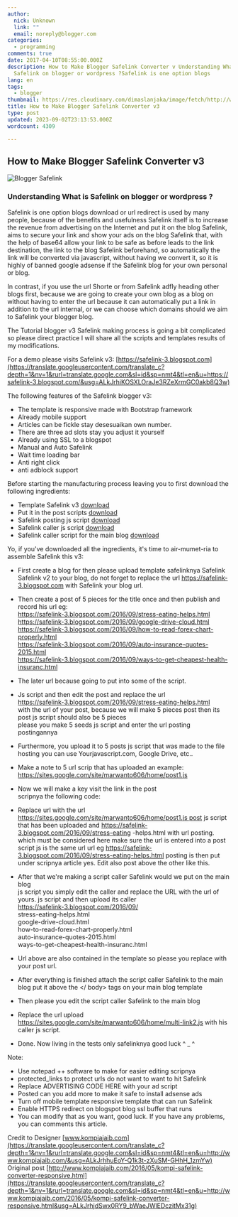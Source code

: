```yaml
---
author:
  nick: Unknown
  link: ""
  email: noreply@blogger.com
categories:
  - programming
comments: true
date: 2017-04-10T08:55:00.000Z
description: How to Make Blogger Safelink Converter v Understanding What is
  Safelink on blogger or wordpress ?Safelink is one option blogs
lang: en
tags:
  - blogger
thumbnail: https://res.cloudinary.com/dimaslanjaka/image/fetch/http://www.marwanto606.xyz/wp-content/uploads/2016/02/blogger-safelink.png
title: How to Make Blogger Safelink Converter v3
type: post
updated: 2023-09-02T23:13:53.000Z
wordcount: 4309

---
```


How to Make Blogger Safelink Converter v3
-----------------------------------------

![Blogger Safelink](https://res.cloudinary.com/dimaslanjaka/image/fetch/http://www.marwanto606.xyz/wp-content/uploads/2016/02/blogger-safelink.png "Blogger Safelink")  
  

### Understanding What is Safelink on blogger or wordpress ?

  
Safelink is one option blogs download or url redirect is used by many people, because of the benefits and usefulness Safelink itself is to increase the revenue from advertising on the Internet and put it on the blog Safelink, aims to secure your link and show your ads on the blog Safelink that, with the help of base64 allow your link to be safe as before leads to the link destination, the link to the blog Safelink beforehand, so automatically the link will be converted via javascript, without having we convert it, so it is highly of banned google adsense if the Safelink blog for your own personal or blog.   
  
In contrast, if you use the url Shorte or from Safelink adfly heading other blogs first, because we are going to create your own blog as a blog on without having to enter the url because it can automatically put a link in addition to the url internal, or we can choose which domains should we aim to Safelink your blogger blog.   
  
The Tutorial blogger v3 Safelink making process is going a bit complicated so please direct practice I will share all the scripts and templates results of my modifications.  
  
For a demo please visits Safelink v3: [https://safelink-3.blogspot.com](https://translate.googleusercontent.com/translate_c?depth=1&nv=1&rurl=translate.google.com&sl=id&sp=nmt4&tl=en&u=https://safelink-3.blogspot.com/&usg=ALkJrhiKOSXLOraJe3RZeXrmGC0akb8Q3w)  
  
The following features of the Safelink blogger v3:  

*   The template is responsive made with Bootstrap framework
*   Already mobile support
*   Articles can be fickle stay desesuaikan own number.
*   There are three ad slots stay you adjust it yourself
*   Already using SSL to a blogspot
*   Manual and Auto Safelink
*   Wait time loading bar
*   Anti right click
*   anti adblock support

Before starting the manufacturing process leaving you to first download the following ingredients:  

*   Template Safelink v3 [download](https://translate.googleusercontent.com/translate_c?depth=1&nv=1&rurl=translate.google.com&sl=id&sp=nmt4&tl=en&u=https://userscloud.com/8y3t38003o3s&usg=ALkJrhi4dibHrljto7lK6hNKN_QNbsbY5Q)
*   Put it in the post scripts [download](https://translate.googleusercontent.com/translate_c?depth=1&nv=1&rurl=translate.google.com&sl=id&sp=nmt4&tl=en&u=https://userscloud.com/crdjguff9g9h&usg=ALkJrhgYa41-mZdLQFW07lzGT-0CtoPuEQ)
*   Safelink posting js script [download](https://translate.googleusercontent.com/translate_c?depth=1&nv=1&rurl=translate.google.com&sl=id&sp=nmt4&tl=en&u=https://userscloud.com/o7awhoghggah&usg=ALkJrhgXYj_blOv3pgHdqhHC_rRJ_5bPQQ)
*   Safelink caller js script [download](https://translate.googleusercontent.com/translate_c?depth=1&nv=1&rurl=translate.google.com&sl=id&sp=nmt4&tl=en&u=https://userscloud.com/kzd5oyd2ak3u&usg=ALkJrhg_eL0KAIVlqyxnnUQx_EdmDxVgFw)
*   Safelink caller script for the main blog [download](https://translate.googleusercontent.com/translate_c?depth=1&nv=1&rurl=translate.google.com&sl=id&sp=nmt4&tl=en&u=https://userscloud.com/ojy9zjfs35ph&usg=ALkJrhhdTNDp8Ab65rA4EJYJSOZCPlPRYg)

Yo, if you've downloaded all the ingredients, it's time to air-mumet-ria to assemble Safelink this v3:  

*   First create a blog for then please upload template safelinknya Safelink Safelink v2 to your blog, do not forget to replace the url https://safelink-3.blogspot.com with Safelink your blog url.
*   Then create a post of 5 pieces for the title once and then publish and record his url eg:  
    https://safelink-3.blogspot.com/2016/09/stress-eating-helps.html  
    https://safelink-3.blogspot.com/2016/09/google-drive-cloud.html  
    https://safelink-3.blogspot.com/2016/09/how-to-read-forex-chart-properly.html  
    https://safelink-3.blogspot.com/2016/09/auto-insurance-quotes-2015.html  
    https://safelink-3.blogspot.com/2016/09/ways-to-get-cheapest-health-insuranc.html

*   The later url because going to put into some of the script.
*   Js script and then edit the post and replace the url  
    https://safelink-3.blogspot.com/2016/09/stress-eating-helps.html  
    with the url of your post, because we will make 5 pieces post then its post js script should also be 5 pieces  
    please you make 5 seeds js script and enter the url posting postingannya
*   Furthermore, you upload it to 5 posts js script that was made to the file hosting you can use Yourjavascript.com, Google Drive, etc..
*   Make a note to 5 url scrip that has uploaded an example:  
    https://sites.google.com/site/marwanto606/home/post1.js
*   Now we will make a key visit the link in the post  
    scripnya the following code:

*   Replace url with the url https://sites.google.com/site/marwanto606/home/post1.js post js script that has been uploaded and https://safelink-3.blogspot.com/2016/09/stress-eating -helps.html with url posting. which must be considered here make sure the url is entered into a post script js is the same url url eg https://safelink-3.blogspot.com/2016/09/stress-eating-helps.html posting is then put under scripnya article yes. Edit also post above the other like this.
*   After that we're making a script caller Safelink would we put on the main blog  
    js script you simply edit the caller and replace the URL with the url of yours. js script and then upload its caller  
    https://safelink-3.blogspot.com/2016/09/  
    stress-eating-helps.html  
    google-drive-cloud.html  
    how-to-read-forex-chart-properly.html  
    auto-insurance-quotes-2015.html  
    ways-to-get-cheapest-health-insuranc.html
*   Url above are also contained in the template so please you replace with your post url.
*   After everything is finished attach the script caller Safelink to the main blog put it above the </ body> tags on your main blog template
*   Then please you edit the script caller Safelink to the main blog
*   Replace the url upload https://sites.google.com/site/marwanto606/home/multi-link2.js with his caller js script.
*   Done. Now living in the tests only safelinknya good luck ^ \_ ^

Note:  

*   Use notepad ++ software to make for easier editing scripnya
*   protected\_links to protect urls do not want to want to hit Safelink
*   Replace ADVERTISING CODE HERE with your ad script
*   Posted can you add more to make it safe to install adsense ads
*   Turn off mobile template responsive template that can run Safelink
*   Enable HTTPS redirect on blogspot blog ssl buffer that runs
*   You can modify that as you want, good luck. If you have any problems, you can comments this article.

Credit to Designer [www.kompiajaib.com](https://translate.googleusercontent.com/translate_c?depth=1&nv=1&rurl=translate.google.com&sl=id&sp=nmt4&tl=en&u=http://www.kompiajaib.com/&usg=ALkJrhhuEoY-Q1k3t-zXuSM-GHhH_1zmYw)  
Original post [http://www.kompiajaib.com/2016/05/kompi-safelink-converter-responsive.html](https://translate.googleusercontent.com/translate_c?depth=1&nv=1&rurl=translate.google.com&sl=id&sp=nmt4&tl=en&u=http://www.kompiajaib.com/2016/05/kompi-safelink-converter-responsive.html&usg=ALkJrhjdSwx0RY9_bWaeJWlEDczitMx31g)